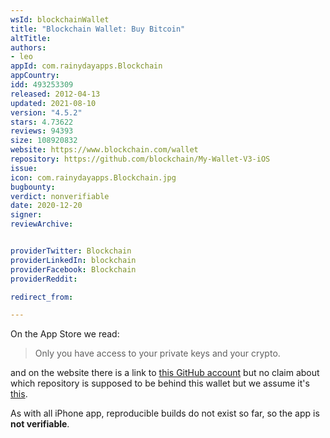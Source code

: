 ```yaml
---
wsId: blockchainWallet
title: "Blockchain Wallet: Buy Bitcoin"
altTitle: 
authors:
- leo
appId: com.rainydayapps.Blockchain
appCountry: 
idd: 493253309
released: 2012-04-13
updated: 2021-08-10
version: "4.5.2"
stars: 4.73622
reviews: 94393
size: 108920832
website: https://www.blockchain.com/wallet
repository: https://github.com/blockchain/My-Wallet-V3-iOS
issue: 
icon: com.rainydayapps.Blockchain.jpg
bugbounty: 
verdict: nonverifiable
date: 2020-12-20
signer: 
reviewArchive:


providerTwitter: Blockchain
providerLinkedIn: blockchain
providerFacebook: Blockchain
providerReddit: 

redirect_from:

---
```


On the App Store we read:

> Only you have access to your private keys and your crypto.

and on the website there is a link to
[this GitHub account](https://github.com/blockchain/) but no claim about which
repository is supposed to be behind this wallet but we assume it's
[this](https://github.com/blockchain/My-Wallet-V3-iOS).

As with all iPhone app, reproducible builds do not exist so far, so the app
is **not verifiable**.
